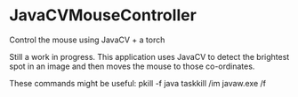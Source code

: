 # JavaCVMouseController
Control the mouse using JavaCV + a torch

Still a work in progress. This application uses JavaCV to detect the brightest spot in an image and then moves the mouse to those co-ordinates.

These commands might be useful:
pkill -f java
taskkill /im javaw.exe /f
